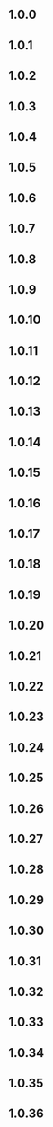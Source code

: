 ## 1.0.0

## 1.0.1

## 1.0.2

## 1.0.3

## 1.0.4

## 1.0.5

## 1.0.6

## 1.0.7

## 1.0.8

## 1.0.9

## 1.0.10

## 1.0.11

## 1.0.12

## 1.0.13

## 1.0.14

## 1.0.15

## 1.0.16

## 1.0.17

## 1.0.18

## 1.0.19

## 1.0.20

## 1.0.21

## 1.0.22

## 1.0.23

## 1.0.24

## 1.0.25

## 1.0.26

## 1.0.27

## 1.0.28

## 1.0.29

## 1.0.30

## 1.0.31

## 1.0.32

## 1.0.33

## 1.0.34

## 1.0.35

## 1.0.36
